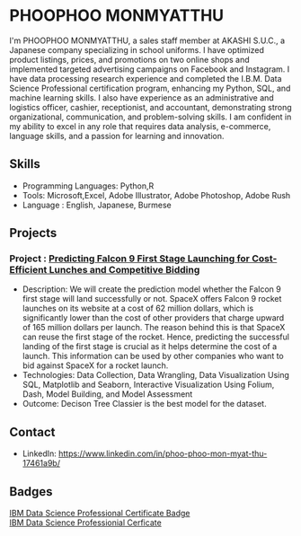 # PHOOPHOO MONMYATTHU

I'm PHOOPHOO MONMYATTHU, a sales staff member at AKASHI S.U.C., a Japanese company specializing in school uniforms. I have optimized product listings, prices, and promotions on two online shops and implemented targeted advertising campaigns on Facebook and Instagram. I have data processing research experience and completed the I.B.M. Data Science Professional certification program, enhancing my Python, SQL, and machine learning skills. I also have experience as an administrative and logistics officer, cashier, receptionist, and accountant, demonstrating strong organizational, communication, and problem-solving skills. 
I am confident in my ability to excel in any role that requires data analysis, e-commerce, language skills, and a passion for learning and innovation.
## Skills

- Programming Languages: Python,R
- Tools: Microsoft,Excel, Adobe Illustrator, Adobe Photoshop, Adobe Rush
- Language : English, Japanese, Burmese
## Projects

### Project : [Predicting Falcon 9 First Stage Launching for Cost-Efficient Lunches and Competitive Bidding](https://github.com/PHOOPHOOMONMYATTHU/Predicting-Falcon-9-First-Stage-Launching-for-Cost-Efficient-Lunches-and-Competitive-Bidding.git)

- Description: We will create the  prediction model  whether the Falcon 9 first stage will land successfully or not. SpaceX offers Falcon 9 rocket launches on its website at a cost of 62 million dollars, which is significantly lower than the cost of other providers that charge upward of 165 million dollars per launch. The reason behind this is that SpaceX can reuse the first stage of the rocket. Hence, predicting the successful landing of the first stage is crucial as it helps determine the cost of a launch. This information can be used by other companies who want to bid against SpaceX for a rocket launch.
- Technologies: Data Collection, Data Wrangling, Data Visualization Using SQL, Matplotlib and Seaborn, Interactive Visualization Using Folium, Dash, Model Building, and Model Assessment
- Outcome: Decison Tree Classier is the best model for the dataset.

## Contact

- LinkedIn: https://www.linkedin.com/in/phoo-phoo-mon-myat-thu-17461a9b/

## Badges

[IBM Data Science Professional Certificate Badge](https://www.credly.com/badges/7b4f2091-a0cb-4ea2-8075-0263469bdd4b/public_url) </br>
[IBM Data Science Professionial Cerficate](https://coursera.org/share/cc7f1b42c7d7275897b8f64afe1397f7)

